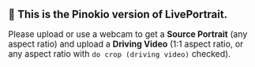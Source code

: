 ## 🤗 This is the Pinokio version of **LivePortrait**.
<div style="font-size: 1.2em;">Please upload or use a webcam to get a <strong>Source Portrait</strong> (any aspect ratio) and upload a <strong>Driving Video</strong> (1:1 aspect ratio, or any aspect ratio with <code>do crop (driving video)</code> checked).</div>
